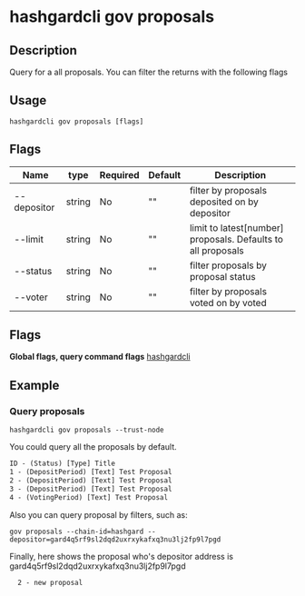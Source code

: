 # hashgardcli gov proposals

## Description

Query for a all proposals. You can filter the returns with the following flags

## Usage

```
hashgardcli gov proposals [flags]
```
## Flags

| Name     | type         | Required      | Default   | Description  |
| --------------- | -------------------------- | -- | -------- | ------ |
| --depositor     | string | No| "" | filter by proposals deposited on by depositor                                       |
| --limit         | string | No| "" | limit to latest[number] proposals. Defaults to all proposals       |
| --status        | string | No| "" | filter proposals by proposal status               |
| --voter         | string | No| "" | filter by proposals voted on by voted                                                       |

## Flags

**Global flags, query command flags** [hashgardcli](../README.md)

## Example

### Query proposals

```shell
hashgardcli gov proposals --trust-node
```

You could query all the proposals by default.

```txt
ID - (Status) [Type] Title
1 - (DepositPeriod) [Text] Test Proposal
2 - (DepositPeriod) [Text] Test Proposal
3 - (DepositPeriod) [Text] Test Proposal
4 - (VotingPeriod) [Text] Test Proposal
```

Also you can query proposal by filters, such as:

```shell
gov proposals --chain-id=hashgard --depositor=gard4q5rf9sl2dqd2uxrxykafxq3nu3lj2fp9l7pgd
```

Finally, here shows the proposal who's depositor address is  gard4q5rf9sl2dqd2uxrxykafxq3nu3lj2fp9l7pgd
```txt
  2 - new proposal
```
